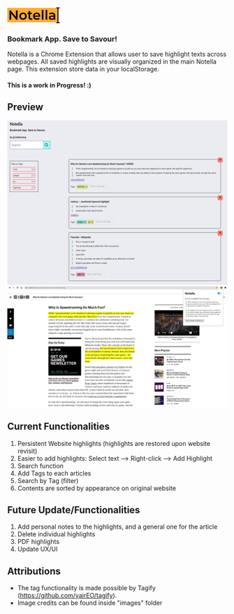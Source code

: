 ![Notella](https://github.com/julhoang/Notella/blob/main/favicon_io/main_logo.png)

### Bookmark App. Save to Savour!

Notella is a Chrome Extension that allows user to save highlight texts across webpages.
All saved highlights are visually organized in the main Notella page.
This extension store data in your localStorage.

#### This is a work in Progress! :)

## Preview

![Notella Main Page](https://github.com/julhoang/Notella/blob/main/images/notella_mainpage_2.PNG)
![Notella PopUp and Website Highlight](https://github.com/julhoang/Notella/blob/main/images/web_highlight_1.jpg)

## Current Functionalities

1. Persistent Website highlights (highlights are restored upon website revisit)
2. Easier to add highlights: Select text --> Right-click --> Add Highlight
3. Search function
4. Add Tags to each articles
5. Search by Tag (filter)
6. Contents are sorted by appearance on original website

## Future Update/Functionalities

1. Add personal notes to the highlights, and a general one for the article
2. Delete individual highlights
3. PDF highlights
4. Update UX/UI

## Attributions

- The tag functionality is made possible by Tagify (https://github.com/yairEO/tagify).
- Image credits can be found inside "images" folder
